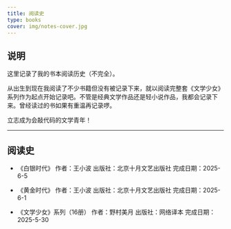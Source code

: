 ```yaml
---
title: 阅读史
type: books
cover: img/notes-cover.jpg
---
```


## 说明

这里记录了我的书本阅读历史（不完全）。

从出生到现在我阅读了不少书籍但没有被记录下来，就以阅读完整套《文学少女》系列作为起点开始记录吧。不管是经典文学作品还是轻小说作品，我都会记录下来。曾经读过的书如果有重温再记录啰。

立志成为会敲代码的文学青年！

<hr>

## 阅读史

- 《白银时代》
作者：王小波
出版社：北京十月文艺出版社
完成日期：2025-6-5

- 《黄金时代》
作者：王小波
出版社：北京十月文艺出版社
完成日期：2025-6-1

- 《文学少女》系列（16册）
作者：野村美月
出版社：网络译本
完成日期：2025-5-30

